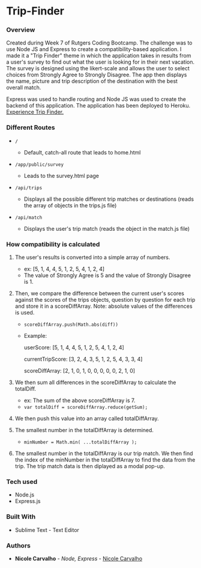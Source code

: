 # Trip-Finder

### Overview

Created during Week 7 of Rutgers Coding Bootcamp. The challenge was to use Node JS and Express to create a compatibility-based application. I made it a "Trip Finder" theme in which the application takes in results from a user's survey to find out what the user is looking for in their next vacation. The survey is designed using the likert-scale and allows the user to select choices from Strongly Agree to Strongly Disagree. The app then displays the name, picture and trip description of the destination with the best overall match. 

Express was used to handle routing and Node JS was used to create the backend of this application. The application has been deployed to Heroku.
[Experience Trip Finder.](https://trip-finder-carvalho.herokuapp.com/)

### Different Routes
- `/`
	* Default, catch-all route that leads to home.html

- `/app/public/survey`
	* Leads to the survey.html page

- `/api/trips`
	* Displays all the possible different trip matches or destinations (reads the array of objects in the trips.js file)

- `/api/match`
	* Displays the user's trip match (reads the object in the match.js file)

### How compatibility is calculated 

1. The user's results is converted into a simple array of numbers.
	* ex: [5, 1, 4, 4, 5, 1, 2, 5, 4, 1, 2, 4]
	* The value of Strongly Agree is 5 and the value of Strongly Disagree is 1. 

2. Then, we compare the difference between the current user's scores against the scores of the trips objects, question by question for each trip and store it in a scoreDiffArray. Note: absolute values of the differences is used. 
	* `scoreDiffArray.push(Math.abs(diff))` 

	* Example:

	 	userScore: 		      [5, 1, 4, 4, 5, 1, 2, 5, 4, 1, 2, 4]

	 	currentTripScore: 	  [3, 2, 4, 3, 5, 1, 2, 5, 4, 3, 3, 4]

	 	scoreDiffArray:       [2, 1, 0, 1, 0, 0, 0, 0, 0, 2, 1, 0]

3. We then sum all differences in the scoreDiffArray to calculate the totalDiff. 
	* ex: The sum of the above scoreDiffArray is 7. 
	* `var totalDiff = scoreDiffArray.reduce(getSum);`

4. We then push this value into an array called totalDiffArray.

5. The smallest number in the totalDiffArray is determined.
	* `minNumber = Math.min( ...totalDiffArray );` 

6. The smallest number in the totalDiffArray is our trip match. We then find the index of the minNumber in the totalDiffArray to find the data from the trip. The trip match data is then diplayed as a modal pop-up.

### Tech used
- Node.js
- Express.js

### Built With

* Sublime Text - Text Editor

### Authors

* **Nicole Carvalho** - *Node, Express* - [Nicole Carvalho](https://github.com/nicolelcarvalho)

